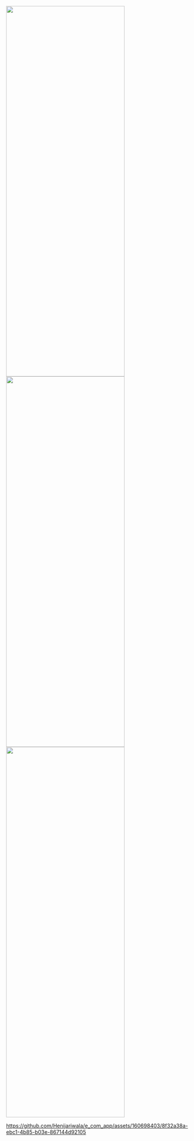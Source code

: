 <p>
  <img src ="https://github.com/Henijariwala/e_com_app/assets/160698403/c055541e-4dc5-4e65-b182-d0a8885305e6"height="999"width="320"/>
  <img src ="https://github.com/Henijariwala/e_com_app/assets/160698403/b7f7e8cb-0267-4c89-b4c6-f57075d026b3"height="999"width="320"/>
  <img src ="https://github.com/Henijariwala/e_com_app/assets/160698403/cf5ec5e8-f10b-4e01-bbd4-895af8bdefb6"height="999"width="320"/>

  
</p>

https://github.com/Henijariwala/e_com_app/assets/160698403/8f32a38a-ebc1-4b85-b03e-867144d92105


